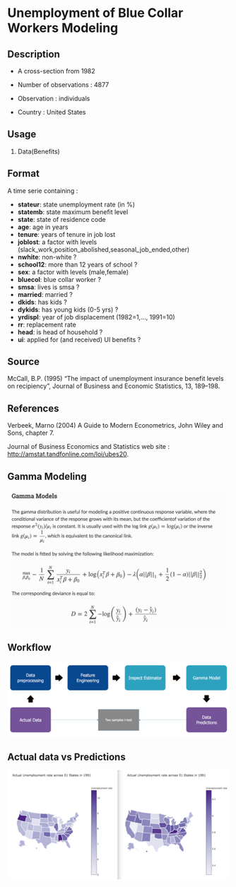 # Unemployment of Blue Collar Workers Modeling

## Description

- A cross-section from 1982

- Number of observations : 4877

- Observation : individuals

- Country : United States

## Usage

1. Data(Benefits)

## Format

A time serie containing :

* **stateur**: state unemployment rate (in %)
* **statemb**: state maximum benefit level
* **state**: state of residence code
* **age**: age in years
* **tenure**: years of tenure in job lost
* **joblost**: a factor with levels (slack\_work,position\_abolished,seasonal\_job\_ended,other)
* **nwhite**: non-white ?
* **school12**: more than 12 years of school ?
* **sex**: a factor with levels (male,female)
* **bluecol**: blue collar worker ?
* **smsa**: lives is smsa ?
* **married**: married ?
* **dkids**: has kids ?
* **dykids**: has young kids (0-5 yrs) ?
* **yrdispl**: year of job displacement (1982=1,..., 1991=10)
* **rr**: replacement rate
* **head**: is head of household ?
* **ui**: applied for (and received) UI benefits ?

## Source

McCall, B.P. (1995) “The impact of unemployment insurance benefit levels on recipiency”, Journal of Business and Economic Statistics, 13, 189–198.

## References

Verbeek, Marno (2004) A Guide to Modern Econometrics, John Wiley and Sons, chapter 7.

Journal of Business Economics and Statistics web site : http://amstat.tandfonline.com/loi/ubes20.


## Gamma Modeling

![alt text](gamma.png)

## Workflow
![alt text](workflow.png)

## Actual data vs Predictions
![alt text](year_comparison.png)

